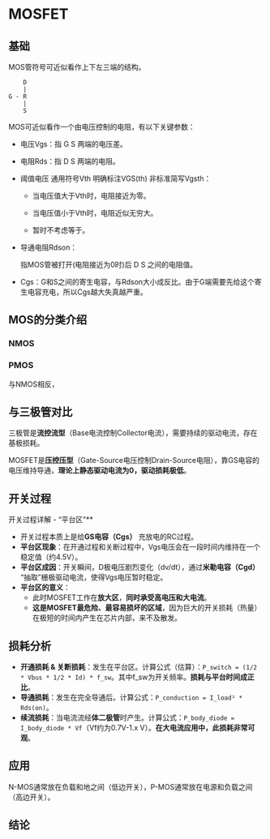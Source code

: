 # MOSFET

## 基础

MOS管符号可近似看作上下左三端的结构。

```
	D
	|
G - R
	|
	S
```

MOS可近似看作一个由电压控制的电阻，有以下关键参数：

- 电压Vgs：指 G S 两端的电压差。

- 电阻Rds：指 D S 两端的电阻。

- 阈值电压    通用符号Vth    明确标注VGS(th)    非标准简写Vgsth：

    - 当电压值大于Vth时，电阻接近为零。

    - 当电压值小于Vth时，电阻近似无穷大。

    - 暂时不考虑等于。

- 导通电阻Rdson：

    指MOS管被打开(电阻接近为0时)后 D S 之间的电阻值。

- Cgs：G和S之间的寄生电容，与Rdson大小成反比。由于G端需要先给这个寄生电容充电，所以Cgs越大失真越严重。



## MOS的分类介绍

### NMOS



### PMOS

与NMOS相反，



## 与三极管对比

三极管是**流控流型**（Base电流控制Collector电流），需要持续的驱动电流，存在基极损耗。

MOSFET是**压控压型**（Gate-Source电压控制Drain-Source电阻），靠GS电容的电压维持导通，**理论上静态驱动电流为0，驱动损耗极低**。



## 开关过程

开关过程详解 - “平台区”**

*   开关过程本质上是给**GS电容（Cgs）** 充放电的RC过程。
*   **平台区现象**：在开通过程和关断过程中，Vgs电压会在一段时间内维持在一个稳定值（约4.5V）。
*   **平台区成因**：开关瞬间，D极电压剧烈变化（dv/dt），通过**米勒电容（Cgd）** “抽取”栅极驱动电流，使得Vgs电压暂时稳定。
*   **平台区的意义**：
    *   此时MOSFET工作在**放大区**，**同时承受高电压和大电流**。
    *   **这是MOSFET最危险、最容易损坏的区域**，因为巨大的开关损耗（热量）在极短的时间内产生在芯片内部，来不及散发。





## 损耗分析

*   **开通损耗 & 关断损耗**：发生在平台区。计算公式（估算）：`P_switch = (1/2 * Vbus * 1/2 * Id) * f_sw`。其中f_sw为开关频率。**损耗与平台时间成正比**。
*   **导通损耗**：发生在完全导通后。计算公式：`P_conduction = I_load² * Rds(on)`。
*   **续流损耗**：当电流流经**体二极管**时产生。计算公式：`P_body_diode = I_body_diode * Vf`（Vf约为0.7V-1.x V）。**在大电流应用中，此损耗非常可观**。



## 应用

N-MOS通常放在负载和地之间（低边开关），P-MOS通常放在电源和负载之间（高边开关）。





## 结论

